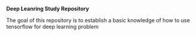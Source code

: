 **Deep Leanring Study Repository**


The goal of this repository is to establish a basic knowledge of how to use tensorflow 
for deep learning problem
